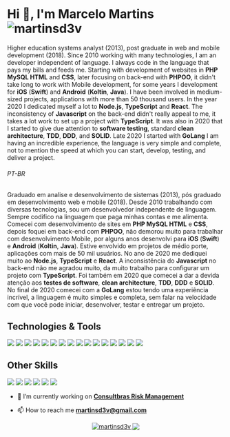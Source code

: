 # Hi 👋, I'm Marcelo Martins <img src="https://komarev.com/ghpvc/?username=martinsd3v&label=Visits&color=2dadd8&style=for-the-badge" alt="martinsd3v" />

Higher education systems analyst (2013), post graduate in web and mobile development (2018). Since 2010 working with many technologies, I am an developer independent of language. I always code in the language that pays my bills and feeds me. Starting with development of websites in **PHP MySQL HTML** and **CSS**, later focusing on back-end with **PHPOO**, it didn't take long to work with Mobile development, for some years I development for **iOS** (**Swift**) and **Android** (**Koltin**, **Java**). I have been involved in medium-sized projects, applications with more than 50 thousand users. In the year 2020 I dedicated myself a lot to **Node.js**, **TypeScript** and **React**. The inconsistency of **Javascript** on the back-end didn't really appeal to me, it takes a lot work to set up a project with **TypeScript**. It was also in 2020 that I started to give due attention to **software testing**, standard **clean architecture**, **TDD**, **DDD**, and **SOLID**. Late 2020 I started with **GoLang** I am having an incredible experience, the language is very simple and complete, not to mention the speed at which you can start, develop, testing, and deliver a project.

###### PT-BR

Graduado em analise e desenvolvimento de sistemas (2013), pós graduado em desenvolvimento web e mobile (2018). Desde 2010 trabalhando com diversas tecnologias, sou um desenvolvedor independente de linguagem. Sempre codifico na linguagem que paga minhas contas e me alimenta. Comecei com desenvolvimento de sites em **PHP MySQL HTML** e **CSS**, depois foquei em back-end com **PHPOO**, não demorou muito para trabalhar com desenvolvimento Mobile, por alguns anos desenvolvi para **iOS** (**Swift**) e **Android** (**Koltin**, **Java**). Estive envolvido em projetos de médio porte, aplicações com mais de 50 mil usuários. No ano de 2020 me dediquei muito ao **Node.js**, **TypeScript** e **React**. A inconsistência do **Javascript** no back-end não me agradou muito, da muito trabalho para configurar um projeto com **TypeScript**. Foi também em 2020 que comecei a dar a devida atenção aos **testes de software**, **clean architecture**, **TDD**, **DDD** e **SOLID**. No final de 2020 comecei com a **GoLang** estou tendo uma experiência incrível, a linguagem é muito simples e completa, sem falar na velocidade com que você pode iniciar, desenvolver, testar e entregar um projeto. 

## Technologies & Tools
![](https://img.shields.io/badge/Linux-Make?style=for-the-badge&logo=linux&logoColor=white&color=dd4814)
![](https://img.shields.io/badge/Bash-Make?style=for-the-badge&logo=gnu-bash&logoColor=white&color=4ba423)
![](https://img.shields.io/badge/VS_Code-Make?style=for-the-badge&logo=visual-studio-code&logoColor=white&color=2c91d6)
![](https://img.shields.io/badge/JavaScript-Make?style=for-the-badge&logo=javascript&logoColor=white&color=efd81c)
![](https://img.shields.io/badge/PHP-Make?style=for-the-badge&logo=php&logoColor=white&color=4e598c)
![](https://img.shields.io/badge/HTML-Make?style=for-the-badge&logo=html5&logoColor=white&color=dd4a25)
![](https://img.shields.io/badge/React-Make?style=for-the-badge&logo=react&logoColor=white&color=5ed3f3)
![](https://img.shields.io/badge/Android-Make?style=for-the-badge&logo=kotlin&logoColor=white&color=9fc438)
![](https://img.shields.io/badge/iOS-Make?style=for-the-badge&logo=swift&logoColor=white&color=f38336)
![](https://img.shields.io/badge/Golang-Make?style=for-the-badge&logo=go&logoColor=white&color=2dadd8)
![](https://img.shields.io/badge/PostgreSQL-Make?style=for-the-badge&logo=postgresql&logoColor=white&color=31648d)
![](https://img.shields.io/badge/MySQL-Make?style=for-the-badge&logo=mysql&logoColor=white&color=dc6f28)
![](https://img.shields.io/badge/Mongo_DB-Make?style=for-the-badge&logo=mongodb&logoColor=white&color=589530)
![](https://img.shields.io/badge/Docker-Make?style=for-the-badge&logo=docker&logoColor=white&color=3097e4)
![](https://img.shields.io/badge/Digital_Ocean-Make?style=for-the-badge&logo=digitalocean&logoColor=white&color=3680ff)
![](https://img.shields.io/badge/Amazon_AWS-Make?style=for-the-badge&logo=amazon-aws&logoColor=white&color=fa9710)

## Other Skills
![](https://img.shields.io/badge/Software_development-Make?style=for-the-badge&color=333)
![](https://img.shields.io/badge/Software_Engineering-Make?style=for-the-badge&color=333)
![](https://img.shields.io/badge/BigData-Make?style=for-the-badge&color=333)
![](https://img.shields.io/badge/Data_Mining-Make?style=for-the-badge&color=333)
![](https://img.shields.io/badge/Microservices-Make?style=for-the-badge&color=333)
![](https://img.shields.io/badge/DevOps-CD_CI-Make?style=for-the-badge&color=333)

- 🚀 I’m currently working on [**Consultbras Risk Management**](https://consultebras.com.br)

- 📫 How to reach me **martinsd3v@gmail.com**

<p align="center">
<a href="https://linkedin.com/in/martinsd3v" target="blank">
    <img align="center" src="https://img.shields.io/badge/Linkedin-Make?style=for-the-badge&logo=linkedin&color=2666c2" alt="martinsd3v"/>
</a>
<a href="https://instagram.com/martinsd3v" target="blank">
    <img align="center" src="https://img.shields.io/badge/Instagram-Make?style=for-the-badge&logo=instagram&color=333" />
</a>
</p>
